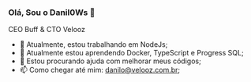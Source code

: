 ### Olá, Sou o Danil0Ws 👋

CEO Buff & CTO Velooz

- 🔭 Atualmente, estou trabalhando em NodeJs;
- 🌱 Atualmente estou aprendendo Docker, TypeScript e Progress SQL;
- 🤔 Estou procurando ajuda com melhorar meus códigos;
- 📫 Como chegar até mim: danilo@velooz.com.br;

